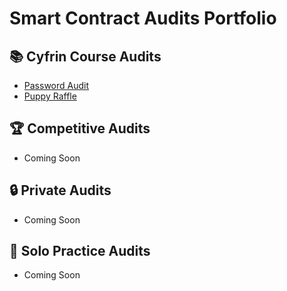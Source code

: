 # Smart Contract Audits Portfolio

## 📚 Cyfrin Course Audits
- [Password Audit](./cyfrin-course-audits/password-audit/)
- [Puppy Raffle](./cyfrin-course-audits/puppy-raffle/)

## 🏆 Competitive Audits
- Coming Soon

## 🔒 Private Audits
- Coming Soon

## 💪 Solo Practice Audits
- Coming Soon
